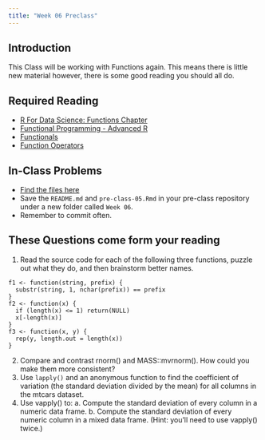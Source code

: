 ```yaml
---
title: "Week 06 Preclass"
---
```



## Introduction

This Class will be working with Functions again. This means there is little new material however, there is some good reading you should all do. 




## Required Reading

- [R For Data Science: Functions Chapter](http://r4ds.had.co.nz/functions.html)
- [Functional Programming - Advanced R](http://adv-r.had.co.nz/Functional-programming.html)
- [Functionals](http://adv-r.had.co.nz/Functionals.html)
- [Function Operators](http://adv-r.had.co.nz/Function-operators.html)
    
## In-Class Problems

- [Find the files here](https://github.com/PHP-2560/pre-class/tree/master/Week%2006)
- Save the `README.md` and `pre-class-05.Rmd` in your pre-class repository under a new folder called `Week 06`. 
- Remember to commit often. 
    

## These Questions come form your reading

1. Read the source code for each of the following three functions, puzzle out what they do, and then brainstorm better names.

```
f1 <- function(string, prefix) {
  substr(string, 1, nchar(prefix)) == prefix
}
f2 <- function(x) {
  if (length(x) <= 1) return(NULL)
  x[-length(x)]
}
f3 <- function(x, y) {
  rep(y, length.out = length(x))
}
```

2. Compare and contrast rnorm() and MASS::mvrnorm(). How could you make them more consistent?
3. Use `lapply()` and an anonymous function to find the coefficient of variation (the standard deviation divided by the mean) for all columns in the mtcars dataset. 
4. Use vapply() to:
    a. Compute the standard deviation of every column in a numeric data frame.
    b. Compute the standard deviation of every numeric column in a mixed data frame. (Hint: you’ll need to use vapply() twice.)

